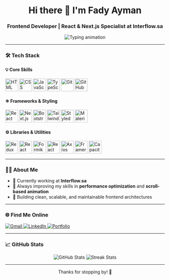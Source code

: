 <h1 align="center">Hi there 👋 I'm Fady Ayman</h1>
<h3 align="center">Frontend Developer | React & Next.js Specialist at Interflow.sa</h3>

<p align="center">
  <img src="https://readme-typing-svg.herokuapp.com?font=Fira+Code&duration=2000&pause=1000&color=38BDF8&center=true&width=440&lines=Building+interactive+UIs+with+React+%26+Next.js;Crafting+clean+code+%7C+Responsive+Designs;Lover+of+Performance+%26+Animations" alt="Typing animation" />
</p>

---

### 🛠️ Tech Stack

#### 💡 Core Skills

<p align="left">
  <img src="/skills/html.png" alt="HTML" width="40" title="HTML" />
  <img src="/skills/css.png" alt="CSS" width="40" title="CSS" />
  <img src="/skills/javascript.png" alt="JavaScript" width="40" title="JavaScript" />
  <img src="/skills/typescript.png" alt="TypeScript" width="40" title="TypeScript" />
  <img src="/skills/git.png" alt="Git" width="40" title="Git" />
  <img src="/skills/github.png" alt="GitHub" width="40" title="GitHub" />
</p>

#### ⚛️ Frameworks & Styling

<p align="left">
  <img src="/skills/react.png" alt="React" width="40" title="React" />
  <img src="/skills/next.png" alt="Next.js" width="40" title="Next.js" />
  <img src="/skills/bootstrap.png" alt="Bootstrap" width="40" title="Bootstrap" />
  <img src="/skills/tailwind.png" alt="Tailwind CSS" width="40" title="Tailwind CSS" />
  <img src="/skills/styled-components.png" alt="Styled Components" width="40" title="Styled Components" />
  <img src="/skills/material-ui.png" alt="Material UI" width="40" title="Material UI" />
</p>

#### ⚙️ Libraries & Utilities

<p align="left">
  <img src="/skills/redux.png" alt="Redux Toolkit" width="40" title="Redux Toolkit" />
  <img src="/skills/react-hook-form.png" alt="React Hook Form" width="40" title="React Hook Form" />
  <img src="/skills/formik.png" alt="Formik" width="40" title="Formik" />
  <img src="/skills/react-query.png" alt="React Query" width="40" title="React Query" />
  <img src="/skills/axios.png" alt="Axios" width="40" title="Axios" />
  <img src="/skills/framer.png" alt="Framer Motion" width="40" title="Framer Motion" />
  <img src="/skills/capacitor.png" alt="Capacitor JS" width="40" title="Capacitor JS" />
</p>

---

### 👨‍💻 About Me

- 🔭 Currently working at **Interflow.sa**
- 🧠 Always improving my skills in **performance optimization** and **scroll-based animation**
- 💼 Building clean, scalable, and maintainable frontend architectures

---

### 🌐 Find Me Online

<p align="left">
  <a href="mailto:fady.dev8@gmail.com">
    <img src="https://img.shields.io/badge/Gmail-fady.dev8@gmail.com-D14836?style=for-the-badge&logo=gmail&logoColor=white" alt="Gmail" />
  </a>
  <a href="https://www.linkedin.com/in/fady-ayman-00906533a/" target="_blank">
    <img src="https://img.shields.io/badge/LinkedIn-Fady%20Ayman-0077B5?style=for-the-badge&logo=linkedin&logoColor=white" alt="LinkedIn" />
  </a>
  <a href="https://fady-ayman-portfolio.vercel.app/" target="_blank">
    <img src="https://img.shields.io/badge/Portfolio-Visit-blueviolet?style=for-the-badge&logo=vercel&logoColor=white" alt="Portfolio" />
  </a>
</p>

---

### 📈 GitHub Stats

<p align="center">
  <img src="https://github-readme-stats.vercel.app/api?username=Fadi-Ayman&show_icons=true&theme=tokyonight&hide_border=true" alt="GitHub Stats" />
  <img src="https://github-readme-streak-stats.herokuapp.com/?user=Fadi-Ayman&theme=tokyonight&hide_border=true" alt="Streak Stats" />
</p>

---

<p align="center">Thanks for stopping by! 🚀</p>
